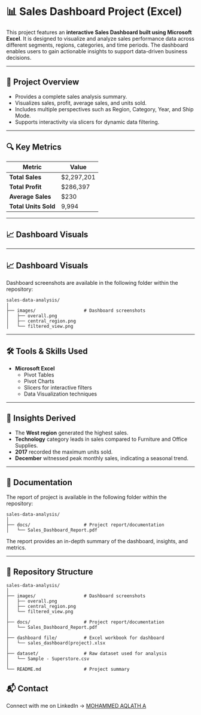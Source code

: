 # 📊 Sales Dashboard Project (Excel)

This project features an **interactive Sales Dashboard built using Microsoft Excel**. It is designed to visualize and analyze sales performance data across different segments, regions, categories, and time periods. The dashboard enables users to gain actionable insights to support data-driven business decisions.

---

## 🚀 Project Overview

- Provides a complete sales analysis summary.
- Visualizes sales, profit, average sales, and units sold.
- Includes multiple perspectives such as Region, Category, Year, and Ship Mode.
- Supports interactivity via slicers for dynamic data filtering.

---

## 🔍 Key Metrics

| Metric             | Value     |
|--------------------|-----------|
| **Total Sales**    | $2,297,201 |
| **Total Profit**   | $286,397   |
| **Average Sales**  | $230       |
| **Total Units Sold**| 9,994     |

---

## 📈 Dashboard Visuals


---

## 📈 Dashboard Visuals

Dashboard screenshots are available in the following folder within the repository:
```
sales-data-analysis/
│
├── images/                  # Dashboard screenshots
│   ├── overall.png 
│   ├── central_region.png
│   └── filtered_view.png 
```
---

## 🛠️ Tools & Skills Used

- **Microsoft Excel**
  - Pivot Tables
  - Pivot Charts
  - Slicers for interactive filters
  - Data Visualization techniques

---

## 🧩 Insights Derived

- The **West region** generated the highest sales.
- **Technology** category leads in sales compared to Furniture and Office Supplies.
- **2017** recorded the maximum units sold.
- **December** witnessed peak monthly sales, indicating a seasonal trend.

---

## 📄 Documentation

The report of project is available in the following folder within the repository:
```
sales-data-analysis/
│
├── docs/                    # Project report/documentation
│   └── Sales_Dashboard_Report.pdf
```
The report provides an in-depth summary of the dashboard, insights, and metrics.

---

## 📂 Repository Structure
```
sales-data-analysis/
│
├── images/                  # Dashboard screenshots
│   ├── overall.png 
│   ├── central_region.png
│   └── filtered_view.png 
│
├── docs/                    # Project report/documentation
│   └── Sales_Dashboard_Report.pdf 
│
├── dashboard file/          # Excel workbook for dashboard 
│   └── sales_dashboard(project).xlsx 
│
├── dataset/                 # Raw dataset used for analysis
│   └── Sample - Superstore.csv 
│
└── README.md                # Project summary
```

## 📬 Contact

Connect with me on LinkedIn -> [MOHAMMED AQLATH A](www.linkedin.com/in/mohammed-aqlath-a-26baa3248)

